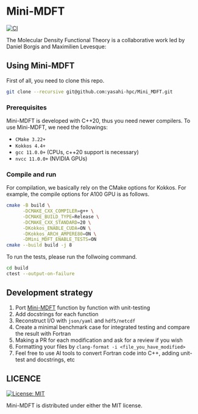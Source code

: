 # Mini-MDFT

[![CI](https://github.com/yasahi-hpc/Mini_MDFT/actions/workflows/ci.yml/badge.svg)](https://github.com/yasahi-hpc/Mini_MDFT/actions/workflows/ci.yml)

The Molecular Density Functional Theory is a collaborative work led by Daniel Borgis and Maximilien Levesque:

## Using Mini-MDFT
First of all, you need to clone this repo.
```bash
git clone --recursive git@github.com:yasahi-hpc/Mini_MDFT.git
```

### Prerequisites
Mini-MDFT is developed with C++20, thus you need newer compilers.
To use Mini-MDFT, we need the followings:
* `CMake 3.22+`
* `Kokkos 4.4+`
* `gcc 11.0.0+` (CPUs, c++20 support is necessary)
* `nvcc 11.0.0+` (NVIDIA GPUs)

### Compile and run

For compilation, we basically rely on the CMake options for Kokkos. For example, the compile options for A100 GPU is as follows.
```bash
cmake -B build \
      -DCMAKE_CXX_COMPILER=g++ \
      -DCMAKE_BUILD_TYPE=Release \
      -DCMAKE_CXX_STANDARD=20 \
      -DKokkos_ENABLE_CUDA=ON \
      -DKokkos_ARCH_AMPERE80=ON \
      -DMini_MDFT_ENABLE_TESTS=ON
cmake --build build -j 8
```

To run the tests, please run the follwoing command.
```bash
cd build
ctest --output-on-failure
```

## Development strategy

1. Port [Mini-MDFT](https://github.com/LuJeMa/Mini_MDFT) function by function with unit-testing
2. Add docstrings for each function
3. Reconstruct I/O with `json/yaml` and `hdf5/netcdf`
4. Create a minimal benchmark case for integrated testing and compare the result with Fortran
5. Making a PR for each modification and ask for a review if you wish
6. Formatting your files by `clang-format -i <file_you_have_modified>`
7. Feel free to use AI tools to convert Fortran code into C++, adding unit-test and docstrings, etc

## LICENCE
[![License: MIT](https://img.shields.io/badge/License-MIT-yellow.svg)](https://opensource.org/licenses/MIT)

Mini-MDFT is distributed under either the MIT license.
